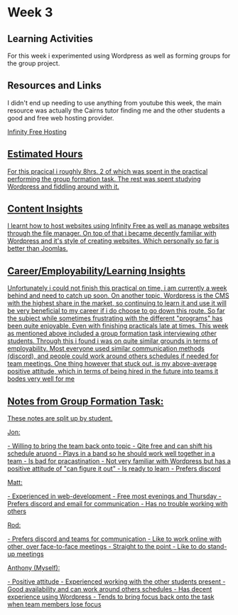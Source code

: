 <h1>Week 3</h1>
<h2>Learning Activities</h2>
<p>For this week i experimented using Wordpress as well as forming groups for the group project.</p>

<h2>Resources and Links</h2>
<p>I didn't end up needing to use anything from youtube this week, the main resource was actually the Cairns tutor finding me and the other students a good and free web hosting provider.</p>
<p><a href="https://www.infinityfree.net/">Infinity Free Hosting</p>

<h2>Estimated Hours</h2>
For this pracical i roughly 8hrs. 2 of which was spent in the practical performing the group formation task. The rest was spent studying Wordpress and fiddling around with it.

<h2>Content Insights</h2>
<p>I learnt how to host websites using Infinity Free as well as manage websites through the file manager. On top of that i became decently familiar with Wordpress and it's style of creating websites. Which personally so far is better than Joomlas.</p>

<h2>Career/Employability/Learning Insights</h2>
<p>Unfortunately i could not finish this practical on time, i am currently a week behind and need to catch up soon. On another topic, Wordpress is the CMS with the highest share in the market, so continuing to learn it and use it will be very beneficial to my career if i do choose to go down this route. So far the subject while sometimes frustrating with the different "programs" has been quite enjoyable. Even with finishing practicals late at times. This week as mentioned above included a group formation task interviewing other students. Through this i found i was on quite similar grounds in terms of employability. Most everyone used similar communication methods (discord), and people could work around others schedules if needed for team meetings. One thing however that stuck out, is my above-average positive attitude, which in terms of being hired in the future into teams it bodes very well for me</p>

<h2>Notes from Group Formation Task:</h2>
<p>These notes are split up by student.</p>
<p>
Jon:</p>
 - Willing to bring the team back onto topic
 - Qite free and can shift his schedule aruond
 - Plays in a band so he should work well together in a team
 - Is bad for pracastination
 - Not very familiar with Wordpress but has a positive attitude of "can figure it out"
 - Is ready to learn
 - Prefers discord
<p>Matt:</p>
 - Experienced in web-development
 - Free most evenings and Thursday
 - Prefers discord and email for communication
 - Has no trouble working with others
<p>Rod:</p>
 - Prefers discord and teams for communication
 - Like to work online with other, over face-to-face meetings
 - Straight to the point
 - Like to do stand-up meetings
<p>Anthony (Myself):</p>
 - Positive attitude
 - Experienced working with the other students present
 - Good availability and can work around others schedules
 - Has decent experience using Wordpress
 - Tends to bring focus back onto the task when team members lose focus
